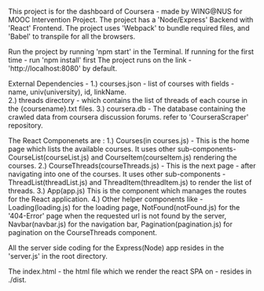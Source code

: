 This project is for the dashboard of Coursera - made by WING@NUS for MOOC Intervention Project.
The project has a 'Node/Express' Backend with 'React' Frontend.
The project uses 'Webpack' to bundle required files, and 'Babel' to transpile for all the browsers.

Run the project by running 'npm start' in the Terminal.
If running for the first time - run 'npm install' first
The project runs on the link - 'http://localhost:8080' by default.

External Dependencies -
1.) courses.json - list of courses with fields - name, univ(university), id, linkName. <br>
2.) threads directory - which contains the list of threads of each course in the {coursename}.txt files.
3.) coursera.db - The database containing the crawled data from coursera discussion forums. refer to 'CourseraScraper' repository.

The React Componenets are :
1.) Courses(in courses.js) - This is the home page which lists the available courses. It uses other sub-components-CourseList(courseList.js) and CourseItem(courseItem.js) rendering the courses.
2.) CourseThreads(courseThreads.js) - This is the next page - after navigating into one of the courses. It uses other sub-components - ThreadList(threadList.js) and ThreadItem(threadItem.js) to render the list of threads.
3.) App(app.js) This is the component which manages the routes for the React application.
4.) Other helper components like - Loading(loading.js) for the loading page, NotFound(notFound.js) for the '404-Error' page when the requested url is not found by the server, Navbar(navbar.js) for the navigation bar, Pagination(pagination.js) for pagination on the CourseThreads component.

All the server side coding for the Express(Node) app resides in the 'server.js' in the root directory.

The index.html - the html file which we render the react SPA on - resides in ./dist.
